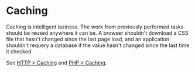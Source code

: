 Caching
=

Caching is intelligent laziness. The work from previously performed tasks should be reused anywhere it can be. A browser shouldn't download a CSS file that hasn't changed since the last page load, and an application shouldn't requery a database if the value hasn't changed since the last time it checked.

See [HTTP > Caching](http.md#caching) and [PHP > Caching](php.md#caching).